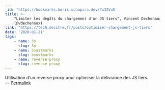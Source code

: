 ```yaml
---
_id: 'https://bookmarks.boris.schapira.dev/?xI2VuA'
title: >-
    "Limiter les dégâts du chargement d’un JS tiers", Vincent Dechenaux
    (@vdechenaux)
link: 'https://tech.decitre.fr/posts/optimiser-chargement-js-tiers'
date: '2020-01-21'
tags:
    - name: 3p
      slug: 3p
    - name: boostmarks
      slug: boostmarks
    - name: reverse-proxy
      slug: reverse-proxy
---
```


Utilisation d'un reverse proxy pour optimiser la délivrance des JS tiers.
<br>&#8212;
<a href="https://bookmarks.boris.schapira.dev/?xI2VuA" title="Permalink">Permalink</a>
